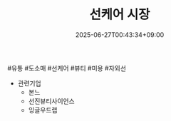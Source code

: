 ﻿---
title: "선케어 시장"
date: 2025-06-27T00:43:34+09:00
lastmod: 2025-06-27T00:43:34+09:00
type: docs
sidebar:
  open: true
weight: 2
---
<div style="display:none">
  <meta property="article:published_time" content="2025-06-26T15:43:34Z" />
  <meta property="article:modified_time" content="2025-06-26T15:43:34Z" />
</div>
#유통 #도소매 #선케어 #뷰티 #미용 #자외선

- 관련기업
	- 본느
	- 선진뷰티사이언스
	- 잉글우드랩
